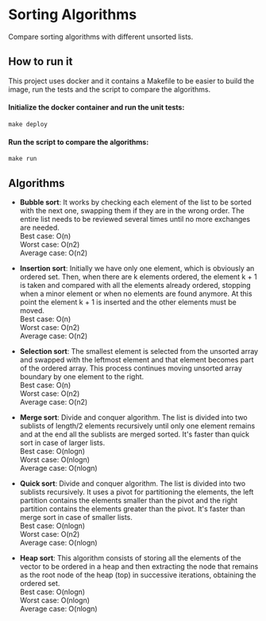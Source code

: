 # Sorting Algorithms
Compare sorting algorithms with different unsorted lists.

## How to run it
This project uses docker and it contains a Makefile to be easier to build the image, 
run the tests and the script to compare the algorithms.

#### Initialize the docker container and run the unit tests:
`make deploy`

#### Run the script to compare the algorithms:
`make run`

## Algorithms
* **Bubble sort**: It works by checking each element of the list to be sorted with the next one, 
swapping them if they are in the wrong order. 
The entire list needs to be reviewed several times until no more exchanges are needed.  
Best case: O(n)  
Worst case: O(n2)  
Average case: O(n2)

* **Insertion sort**: Initially we have only one element, which is obviously an ordered set. 
Then, when there are k elements ordered, the element k + 1 is taken and compared with all the elements already ordered, 
stopping when a minor element or when no elements are found anymore. 
At this point the element k + 1 is inserted and the other elements must be moved.  
Best case: O(n)  
Worst case: O(n2)  
Average case: O(n2)

* **Selection sort**: The smallest element is selected from the unsorted array and swapped with the leftmost element 
and that element becomes part of the ordered array. 
This process continues moving unsorted array boundary by one element to the right.  
Best case: O(n)  
Worst case: O(n2)  
Average case: O(n2)

* **Merge sort**: Divide and conquer algorithm. 
The list is divided into two sublists of length/2 elements recursively until only one element remains 
and at the end all the sublists are merged sorted.
It's faster than quick sort in case of larger lists.  
Best case: O(nlogn)  
Worst case: O(nlogn)  
Average case: O(nlogn)

* **Quick sort**: Divide and conquer algorithm. 
The list is divided into two sublists recursively. 
It uses a pivot for partitioning the elements, the left partition contains the elements smaller than the pivot 
and the right partition contains the elements greater than the pivot.
It's faster than merge sort in case of smaller lists.  
Best case: O(nlogn)  
Worst case: O(n2)  
Average case: O(nlogn)

* **Heap sort**: This algorithm consists of storing all the elements of the vector to be ordered in a heap
and then extracting the node that remains as the root node of the heap (top) in successive iterations, 
obtaining the ordered set.  
Best case: O(nlogn)  
Worst case: O(nlogn)  
Average case: O(nlogn)